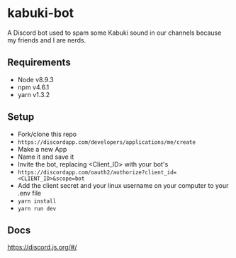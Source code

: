# kabuki-bot
A Discord bot used to spam some Kabuki sound in our channels because my friends and I are nerds.

## Requirements
* Node v8.9.3
* npm v4.6.1
* yarn v1.3.2

## Setup
* Fork/clone this repo
* `https://discordapp.com/developers/applications/me/create`
* Make a new App
* Name it and save it
* Invite the bot, replacing <Client_ID> with your bot's
* `https://discordapp.com/oauth2/authorize?client_id=<CLIENT_ID>&scope=bot`
* Add the client secret and your linux username on your computer to your .env file
* `yarn install`
* `yarn run dev`

## Docs
https://discord.js.org/#/
